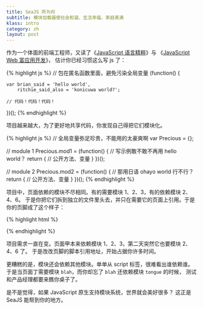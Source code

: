 ```yaml
---
title: SeaJS 所为何
subtitle: 模块加载器使社会和谐、生活幸福、家庭美满
klass: intro
category: zh
layout: post
---
```


作为一个体面的前端工程师，又读了《[JavaScript 语言精粹](http://book.douban.com/subject/3590768/)》与
《[JavaScript Web 富应用开发](http://book.douban.com/subject/6397064/)》，
估计你已经习惯这么写 js 了：

{% highlight js %}
// 包在匿名函数里面，避免污染全局变量
(function() {

    var brian_said = 'hello world',
        ritchie_said_also = 'konicuwa world?';

    // 代码！代码！代码！
})();
{% endhighlight %}

项目越来越大，为了更好地共享代码，你发现自己得把它们模块化。

{% highlight js %}
// 全局变量弥足珍贵，不能用的太豪爽啊
var Precious = {};

// module 1
Precious.mod1 = (function() {
    // 写示例敢不敢不再用 hello world？
    return {
        // 公开方法、变量
    }
})();

// module 2
Precious.mod2 = (function() {
    // 那用日语 ohayo world 行不行？
    return {
        // 公开方法、变量
    }
})();
{% endhighlight %}

项目中，页面依赖的模块不尽相同。有的需要模块 1、2、3，有的依赖模块 2、4、6。
于是你把它们拆到独立的文件里头去，并只在需要它的页面上引用。于是你的页脚成了这个样子：

{% highlight html %}
<!doctype html>
<html>
<head></head>
<body>
    <script>var Precious = {};</script>
    <script src="mod1.js"></script>
    <script src="mod2.js"></script>
    <script src="mod3.js"></script>
</body>
</html>
{% endhighlight %}

项目需求一直在变。页面甲本来依赖模块 1、2、3，第二天突然它也要模块 2、4、6 了。
于是改改页脚的脚本引用地址，开始占据你许多时间。

更糟糕的是，模块还会依赖其他模块。单单从 script 标签，很难看出谁依赖谁。
于是当页面丁需要模块 `blah`，而你却忘了 `blah` 还依赖模块 `tongue` 的时候，
测试和产品经理都要来瞧你桌子了。

是不是觉得，如果 JavaScript 原生支持模块系统，世界就会美好很多？
这正是 SeaJS 能帮到你的地方。
